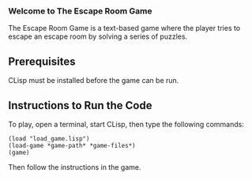 ### Welcome to The Escape Room Game

The Escape Room Game is a text-based game where the player tries to escape
an escape room by solving a series of puzzles.

## Prerequisites

CLisp must be installed before the game can be run.

## Instructions to Run the Code

To play, open a terminal, start CLisp, then type the following commands:
```
(load "load_game.lisp")
(load-game *game-path* *game-files*)
(game)
```

Then follow the instructions in the game.